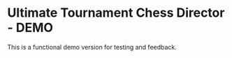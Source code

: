 # Ultimate Tournament Chess Director - DEMO
This is a functional demo version for testing and feedback.